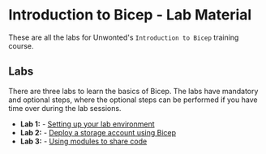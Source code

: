 # Introduction to Bicep - Lab Material
These are all the labs for Unwonted's `Introduction to Bicep` training course.

## Labs
There are three labs to learn the basics of Bicep. The labs have mandatory and optional steps, where the optional steps can be performed if you have time over during the lab sessions.

- **Lab 1:** - [Setting up your lab environment](Lab%201:%20Setting%20up%20your%20environment.md)
- **Lab 2:** - [Deploy a storage account using Bicep](Lab%203:%20Using%20modules%20to%20share%20code.md)
- **Lab 3:** - [Using modules to share code](Lab%203:%20Using%20modules%20to%20share%20code.md)

